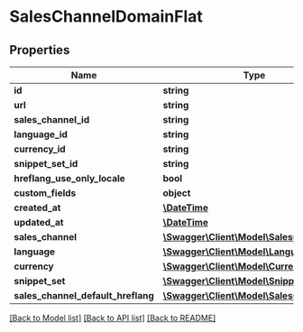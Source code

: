 # SalesChannelDomainFlat

## Properties
Name | Type | Description | Notes
------------ | ------------- | ------------- | -------------
**id** | **string** |  | [optional] 
**url** | **string** |  | 
**sales_channel_id** | **string** |  | 
**language_id** | **string** |  | 
**currency_id** | **string** |  | 
**snippet_set_id** | **string** |  | 
**hreflang_use_only_locale** | **bool** |  | [optional] 
**custom_fields** | **object** |  | [optional] 
**created_at** | [**\DateTime**](\DateTime.md) |  | 
**updated_at** | [**\DateTime**](\DateTime.md) |  | [optional] 
**sales_channel** | [**\Swagger\Client\Model\SalesChannelFlat**](SalesChannelFlat.md) |  | [optional] 
**language** | [**\Swagger\Client\Model\LanguageFlat**](LanguageFlat.md) |  | [optional] 
**currency** | [**\Swagger\Client\Model\CurrencyFlat**](CurrencyFlat.md) |  | [optional] 
**snippet_set** | [**\Swagger\Client\Model\SnippetSetFlat**](SnippetSetFlat.md) |  | [optional] 
**sales_channel_default_hreflang** | [**\Swagger\Client\Model\SalesChannelFlat**](SalesChannelFlat.md) |  | [optional] 

[[Back to Model list]](../../README.md#documentation-for-models) [[Back to API list]](../../README.md#documentation-for-api-endpoints) [[Back to README]](../../README.md)

